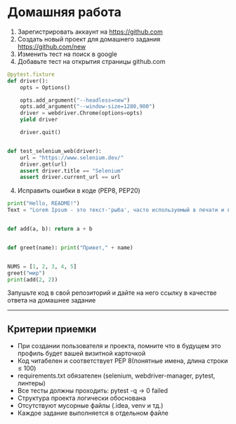 # Домашняя работа
1. Зарегистрировать аккаунт на https://github.com
2. Создать новый проект для домашнего задания https://github.com/new
3. Изменить тест на поиск в google
4. Добавьте тест на открытия страницы github.com

```python
@pytest.fixture
def driver():
    opts = Options()

    opts.add_argument("--headless=new")
    opts.add_argument("--window-size=1280,900")
    driver = webdriver.Chrome(options=opts)
    yield driver

    driver.quit()


def test_selenium_web(driver):
    url = "https://www.selenium.dev/"
    driver.get(url)
    assert driver.title == "Selenium"
    assert driver.current_url == url
```

4. Исправить ошибки в коде (PEP8, PEP20)
```python
print("Hello, README!")
Text = "Lorem Ipsum - это текст-'рыба', часто используемый в печати и вэб-дизайне. Lorem Ipsum является стандартной рыбой для текстов на латинице с начала XVI века. В то время некий безымянный печатник создал большую коллекцию размеров и форм шрифтов, используя Lorem Ipsum для распечатки образцов. Lorem Ipsum не только успешно пережил без заметных изменений пять веков, но и перешагнул в электронный дизайн. Его популяризации в новое время послужили публикация листов Letraset с образцами Lorem Ipsum в 60-х годах и, в более недавнее время, программы электронной вёрстки типа Aldus PageMaker, в шаблонах которых используется Lorem Ipsum."


def add(a, b): return a + b


def greet(name): print("Привет," + name)


NUMS = [1, 2, 3, 4, 5]
greet("мир")
print(add(2, 2))
```
Запушьте код в свой репозиторий и дайте на него ссылку в качестве ответа на домашнее задание

---

## Критерии приемки

* При создании пользователя и проекта, помните что в будущем это профиль будет вашей визитной карточкой 
* Код читабелен и соответствует PEP 8(понятные имена, длина строки ≤ 100)
* requirements.txt обязателен (selenium, webdriver-manager, pytest, линтеры)
* Все тесты должны проходить: pytest -q → 0 failed
* Структура проекта логически обоснована
* Отсутствуют мусорные файлы (.idea, venv и тд.)
* Каждое задание выполняется в отдельном файле
